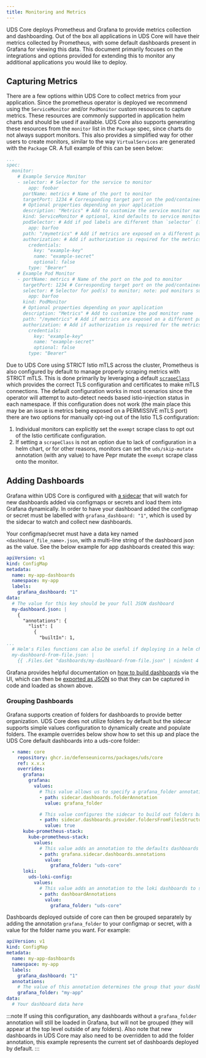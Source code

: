 ```yaml
---
title: Monitoring and Metrics
---
```


UDS Core deploys Prometheus and Grafana to provide metrics collection and dashboarding. Out of the box all applications in UDS Core will have their metrics collected by Prometheus, with some default dashboards present in Grafana for viewing this data. This document primarily focuses on the integrations and options provided for extending this to monitor any additional applications you would like to deploy.

## Capturing Metrics

There are a few options within UDS Core to collect metrics from your application. Since the prometheus operator is deployed we recommend using the `ServiceMonitor` and/or `PodMonitor` custom resources to capture metrics. These resources are commonly supported in application helm charts and should be used if available. UDS Core also supports generating these resources from the `monitor` list in the `Package` spec, since charts do not always support monitors. This also provides a simplified way for other users to create monitors, similar to the way `VirtualServices` are generated with the `Package` CR. A full example of this can be seen below:

```yaml
...
spec:
  monitor:
    # Example Service Monitor
    - selector: # Selector for the service to monitor
        app: foobar
      portName: metrics # Name of the port to monitor
      targetPort: 1234 # Corresponding target port on the pod/container (for network policy)
      # Optional properties depending on your application
      description: "Metrics" # Add to customize the service monitor name
      kind: ServiceMonitor # optional, kind defaults to service monitor if not specified. PodMonitor is the other valid option.
      podSelector: # Add if pod labels are different than `selector` (for network policy)
        app: barfoo
      path: "/mymetrics" # Add if metrics are exposed on a different path than "/metrics"
      authorization: # Add if authorization is required for the metrics endpoint
        credentials:
          key: "example-key"
          name: "example-secret"
          optional: false
        type: "Bearer"
    # Example Pod Monitor
    - portName: metrics # Name of the port on the pod to monitor
      targetPort: 1234 # Corresponding target port on the pod/container (for network policy)
      selector: # Selector for pod(s) to monitor; note: pod monitors support `podSelector` as well, both options behave the same
        app: barfoo
      kind: PodMonitor
      # Optional properties depending on your application
      description: "Metrics" # Add to customize the pod monitor name
      path: "/mymetrics" # Add if metrics are exposed on a different path than "/metrics"
      authorization: # Add if authorization is required for the metrics endpoint
        credentials:
          key: "example-key"
          name: "example-secret"
          optional: false
        type: "Bearer"
```

Due to UDS Core using STRICT Istio mTLS across the cluster, Prometheus is also configured by default to manage properly scraping metrics with STRICT mTLS. This is done primarily by leveraging a default [`scrapeClass`](https://github.com/prometheus-operator/prometheus-operator/blob/v0.75.1/Documentation/api.md#monitoring.coreos.com/v1.ScrapeClass) which provides the correct TLS configuration and certificates to make mTLS connections. The default configuration works in most scenarios since the operator will attempt to auto-detect needs based istio-injection status in each namespace. If this configuration does not work (the main place this may be an issue is metrics being exposed on a PERMISSIVE mTLS port) there are two options for manually opt-ing out of the Istio TLS configuration:
1. Individual monitors can explicitly set the `exempt` scrape class to opt out of the Istio certificate configuration.
1. If setting a `scrapeClass` is not an option due to lack of configuration in a helm chart, or for other reasons, monitors can set the `uds/skip-mutate` annotation (with any value) to have Pepr mutate the `exempt` scrape class onto the monitor.

## Adding Dashboards

Grafana within UDS Core is configured with [a sidecar](https://github.com/grafana/helm-charts/blob/6eecb003569dc41a494d21893b8ecb3e8a9741a0/charts/grafana/values.yaml#L926-L928) that will watch for new dashboards added via configmaps or secrets and load them into Grafana dynamically. In order to have your dashboard added the configmap or secret must be labelled with `grafana_dashboard: "1"`, which is used by the sidecar to watch and collect new dashboards.

Your configmap/secret must have a data key named `<dashboard_file_name>.json`, with a multi-line string of the dashboard json as the value. See the below example for app dashboards created this way:

```yaml
apiVersion: v1
kind: ConfigMap
metadata:
  name: my-app-dashboards
  namespace: my-app
  labels:
    grafana_dashboard: "1"
data:
  # The value for this key should be your full JSON dashboard
  my-dashboard.json: |
    {
      "annotations": {
        "list": [
          {
            "builtIn": 1,
...
  # Helm's Files functions can also be useful if deploying in a helm chart: https://helm.sh/docs/chart_template_guide/accessing_files/
  my-dashboard-from-file.json: |
    {{ .Files.Get "dashboards/my-dashboard-from-file.json" | nindent 4 }}
```

Grafana provides helpful documentation on [how to build dashboards](https://grafana.com/docs/grafana/latest/getting-started/build-first-dashboard/) via the UI, which can then be [exported as JSON](https://grafana.com/docs/grafana/latest/dashboards/share-dashboards-panels/#export-a-dashboard-as-json) so that they can be captured in code and loaded as shown above.

### Grouping Dashboards

Grafana supports creation of folders for dashboards to provide better organization. UDS Core does not utilize folders by default but the sidecar supports simple values configuration to dynamically create and populate folders. The example overrides below show how to set this up and place the UDS Core default dashboards into a uds-core folder:

```yaml
  - name: core
    repository: ghcr.io/defenseunicorns/packages/uds/core
    ref: x.x.x
    overrides:
      grafana:
        grafana:
          values:
            # This value allows us to specify a grafana_folder annotation to indicate the file folder to place a given dashboard into
            - path: sidecar.dashboards.folderAnnotation
              value: grafana_folder

            # This value configures the sidecar to build out folders based upon where dashboard files are
            - path: sidecar.dashboards.provider.foldersFromFilesStructure
              value: true
      kube-prometheus-stack:
        kube-prometheus-stack:
          values:
            # This value adds an annotation to the defaults dashboards to specify that they should be grouped under a `uds-core` folder
            - path: grafana.sidecar.dashboards.annotations
              value:
                grafana_folder: "uds-core"
      loki:
        uds-loki-config:
          values:
            # This value adds an annotation to the loki dashboards to specify that they should be grouped under a `uds-core` folder
            - path: dashboardAnnotations
              value:
                grafana_folder: "uds-core"
```

Dashboards deployed outside of core can then be grouped separately by adding the annotation `grafana_folder` to your configmap or secret, with a value for the folder name you want. For example:

```yaml
apiVersion: v1
kind: ConfigMap
metadata:
  name: my-app-dashboards
  namespace: my-app
  labels:
    grafana_dashboard: "1"
  annotations:
    # The value of this annotation determines the group that your dashboard will be under
    grafana_folder: "my-app"
data:
  # Your dashboard data here
```

:::note
If using this configuration, any dashboards without a `grafana_folder` annotation will still be loaded in Grafana, but will not be grouped (they will appear at the top level outside of any folders). Also note that new dashboards in UDS Core may also need to be overridden to add the folder annotation, this example represents the current set of dashboards deployed by default.
:::

